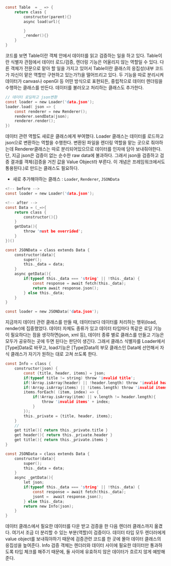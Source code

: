 
```c
const Table  = _ => {
    return class {
        constructor(parent){}
        async load(url){

        }
        _render(){}
    }
}
```

코드를 보면 Table이란 객체 안에서 데이터를 읽고 검증하는 일을 하고 있다. Table이란 식별자 관점에서 데이터 로드/검증, 렌더링 기능은 어울리지 않는 역할일 수 있다. 다른 객체가 전문으로 맡아 할 일을 가지고 있어서 Table이란 클래스의 응집성(내부 코드가 자신이 맡은 역할만 구현하고 있는가?)을 떨어뜨리고 있다. 두 기능을 따로 분리시켜 데이터가 canvas나 openGl 등 어떤 방식으로 표현되든, 중립적으로 데이터 렌더링을 수행하는 클래스를 만든다. 데이터를 불러오고 처리하는 클래스도  추가한다.

```c
// 데이터 로딩하고 json변환
const loader = new Loader('data.json');
loader.load( json => {
    const renderer = new Renderer();
    renderer.sendData(json);
    renderer.render();
})
```
데이터 관련 역할도 새로운 클래스에게 부여했다. Loader 클래스는 데이터를 로드하고 json으로 변환하는 역할을 수행한다. 변환된 파일을
렌더링 역할을 맡는 곳으로 줘야하는데 Renderer클래스는 따로 분리되어있으므로 데이터를 인자에 담아 보내줘야한다. 
단, 지금 json은 검증이 없는 순수한 raw data에 불과하다. 그래서 json을 검증하고 검증 결과를 객체(검증을 거친 값을 Value Object라 부른다. 이 개념은 프레임워크에서도 통용된다.)로 만드는 클래스도 필요하다. 
* 새로 추가해야하는 클래스 : `Loader`, `Renderer`, `JSONData`

```c
<!-- before -->
const loader = new Loader('data.json');

<!-- after -->
const Data = (_=>{
    return class {
        constructor(){}
    }
    getData(){
        throw 'must be overrided';
    }
})()

const JSONData = class extends Data {
    constructor(data){
        super();
        this._data = data;
    }
    async getData(){
        if(typeof this._data === 'string' || !this._data) {
            const response = await fetch(this._data);
            return await response.json();
        } else this._data;
    }
}

const loader = new JSONData('data.json');
```
지금까지 데이터 관련 클래스를 만들 때, 데이터보다 데이터를 처리하는 행위(load, render)에 집중했었다. 데이터 자체도 종류가 있고 데이터 타입마다 똑같은 로딩 기능이 필요하다는 점을 생각하면(json, xml 등), 데이터 종류 별로 클래스를 만들고 기능은 모두가 공유하는 곳에 두면 된다는 판단이 생긴다. 그래서 클래스 식별자를 Loader에서 [Type]Data로 바꾸고, load기능은 [Type]Data의 부모 클래스인 Data에 선언해서 자식 클래스가 자기가 원하는 대로 고쳐 쓰도록 한다. 


```c
const Info = class {
    constructor(json) {
        const {title, header, items} = json;
        if(typeof title != string) throw 'invalid title';
        if(!Array.isArray(header) || !header.length) throw 'invalid header';
        if(!Array.isArray(items) || !items.length) throw 'invalid items';
        items.forEach( (item, index) => {
            if(!Array.isArray(item) || v.length != header.length){
                throw 'invalid items' + index;
            }
        });
        this._private = {title, header, items};
    }
    //
    get title(){ return this._private.title }
    get header(){ return this._private.header }
    get title(){ return this._private.items }
}

const JSONData = class extends Data {
    constructor(data){
        super();
        this._data = data;
    }
    async _getData(){
        let json;
        if(typeof this._data === 'string' || !this._data) {
            const response = await fetch(this._data);
            jsont =  await response.json();
        } else this._data;
        return new Info(json);
    }
}
```
데이터 클래스에서 필요한 데이터를 다운 받고 검증을 한 다음 렌더러 클래스까지 옮겼다. 여기서 조금 더 분리할 수 있는 부분(역할)이 검증이다.
데이터 타입 모두 렌더러에게 value object를 보내줘야하기 때문에 검증관련 코드를 한 곳에 몰아 데이터 클래스의 응집성을 높여준다.
Info 검증 객체는 렌더러와 데이터 사이에 필요한 데이터만 통과하도록 타입 체크를 해주기 때문에, 둘 사이에 유효하지 않은 데이터가 흐르지 않게 예방해준다.

```c

```